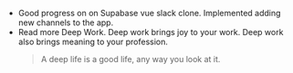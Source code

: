 ---
---

- Good progress on on Supabase vue slack clone. Implemented adding new channels to the app.
- Read more Deep Work. Deep work brings joy to your work. Deep work also brings meaning to your profession.
  > A deep life is a good life, any way you look at it.
